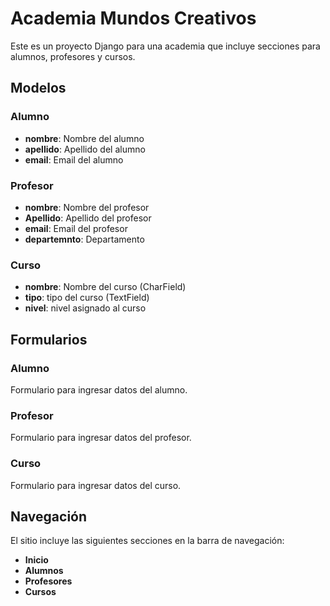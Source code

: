# Academia Mundos Creativos

Este es un proyecto Django para una academia que incluye secciones para alumnos, profesores y cursos.




## Modelos

### Alumno
- **nombre**: Nombre del alumno 
- **apellido**: Apellido del alumno 
- **email**: Email del alumno 

### Profesor
- **nombre**: Nombre del profesor
- **Apellido**: Apellido del profesor 
- **email**: Email del profesor 
- **departemnto**: Departamento

### Curso
- **nombre**: Nombre del curso (CharField)
- **tipo**: tipo del curso (TextField)
- **nivel**: nivel asignado al curso 

## Formularios

### Alumno
Formulario para ingresar datos del alumno.

### Profesor
Formulario para ingresar datos del profesor.

### Curso
Formulario para ingresar datos del curso.

## Navegación

El sitio incluye las siguientes secciones en la barra de navegación:
- **Inicio**
- **Alumnos**
- **Profesores**
- **Cursos**
